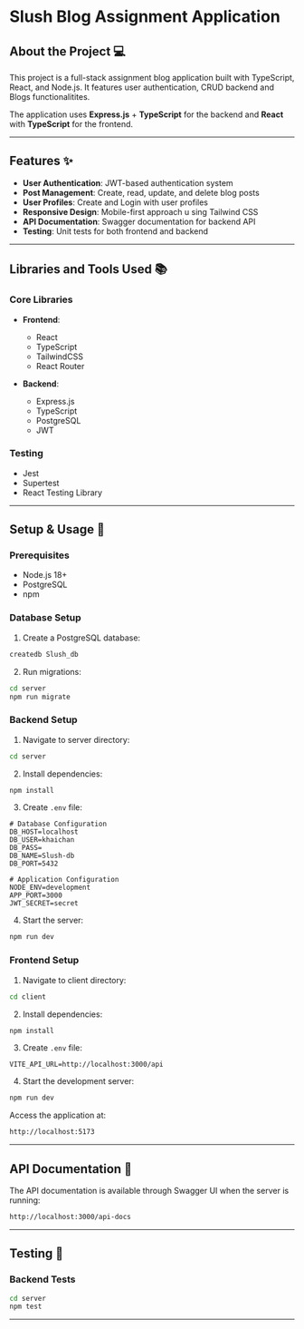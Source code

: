 # Slush Blog Assignment Application

## About the Project 💻

This project is a full-stack assignment blog application built with TypeScript, React, and Node.js. It features user authentication, CRUD backend and Blogs functionalitites.

The application uses **Express.js** + **TypeScript** for the backend and **React** with **TypeScript** for the frontend.

---

## Features ✨

- **User Authentication**: JWT-based authentication system
- **Post Management**: Create, read, update, and delete blog posts
- **User Profiles**: Create and Login with user profiles
- **Responsive Design**: Mobile-first approach u	sing Tailwind CSS
- **API Documentation**: Swagger documentation for backend API
- **Testing**: Unit tests for both frontend and backend

---

## Libraries and Tools Used 📚

### Core Libraries

- **Frontend**:

  - React
  - TypeScript
  - TailwindCSS
  - React Router
- **Backend**:

  - Express.js
  - TypeScript
  - PostgreSQL
  - JWT

### Testing

- Jest
- Supertest
- React Testing Library

---

## Setup & Usage 🚀

### Prerequisites

- Node.js 18+
- PostgreSQL
- npm

### Database Setup

1. Create a PostgreSQL database:

```bash
createdb Slush_db
```

2. Run migrations:

```bash
cd server
npm run migrate
```

### Backend Setup

1. Navigate to server directory:

```bash
cd server
```

2. Install dependencies:

```bash
npm install
```

3. Create `.env` file:

```env
# Database Configuration
DB_HOST=localhost
DB_USER=khaichan
DB_PASS=
DB_NAME=Slush-db
DB_PORT=5432

# Application Configuration
NODE_ENV=development
APP_PORT=3000
JWT_SECRET=secret 
```

4. Start the server:

```bash
npm run dev
```

### Frontend Setup

1. Navigate to client directory:

```bash
cd client
```

2. Install dependencies:

```bash
npm install
```

3. Create `.env` file:

```env
VITE_API_URL=http://localhost:3000/api
```

4. Start the development server:

```bash
npm run dev
```

Access the application at:

```bash
http://localhost:5173
```

---

## API Documentation 📝

The API documentation is available through Swagger UI when the server is running:

```bash
http://localhost:3000/api-docs
```

---

## Testing 🧪

### Backend Tests

```bash
cd server
npm test
```

---
